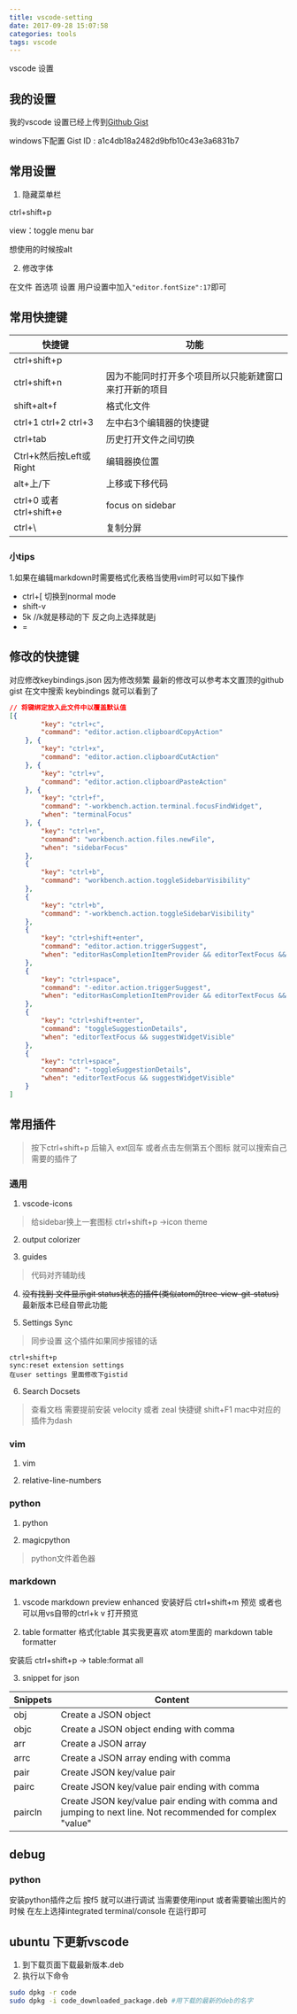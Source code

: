 ```yaml
---
title: vscode-setting
date: 2017-09-28 15:07:58
categories: tools
tags: vscode
---
```

vscode 设置
<!--more-->
## 我的设置
我的vscode 设置已经上传到[Github Gist](https://gist.github.com/lossss/a1c4db18a2482d9bfb10c43e3a6831b7)

windows下配置 Gist ID : a1c4db18a2482d9bfb10c43e3a6831b7

## 常用设置

1. 隐藏菜单栏

ctrl+shift+p

view：toggle menu bar

想使用的时候按alt

2. 修改字体

在文件 首选项 设置 用户设置中加入`"editor.fontSize":17`即可

## 常用快捷键
|         快捷键          |                          功能                          |
| ----------------------- | ------------------------------------------------------ |
| ctrl+shift+p            |                                                        |
| ctrl+shift+n            | 因为不能同时打开多个项目所以只能新建窗口来打开新的项目 |
| shift+alt+f             | 格式化文件                                             |
| ctrl+1 ctrl+2 ctrl+3    | 左中右3个编辑器的快捷键                                |
| ctrl+tab                | 历史打开文件之间切换                                   |
| Ctrl+k然后按Left或Right | 编辑器换位置                                           |
| alt+上/下               | 上移或下移代码                                         |
| ctrl+0 或者ctrl+shift+e | focus on sidebar                                       |
| ctrl+\                  | 复制分屏                                               |

### 小tips
1.如果在编辑markdown时需要格式化表格当使用vim时可以如下操作
  * ctrl+[ 切换到normal mode
  * shift-v
  * 5k //k就是移动的下 反之向上选择就是j
  * =

## 修改的快捷键
对应修改keybindings.json 因为修改频繁 最新的修改可以参考本文置顶的github gist 在文中搜索 keybindings 就可以看到了
```json
// 将键绑定放入此文件中以覆盖默认值
[{
        "key": "ctrl+c",
        "command": "editor.action.clipboardCopyAction"
    }, {
        "key": "ctrl+x",
        "command": "editor.action.clipboardCutAction"
    }, {
        "key": "ctrl+v",
        "command": "editor.action.clipboardPasteAction"
    }, {
        "key": "ctrl+f",
        "command": "-workbench.action.terminal.focusFindWidget",
        "when": "terminalFocus"
    }, {
        "key": "ctrl+n",
        "command": "workbench.action.files.newFile",
        "when": "sidebarFocus"
    },
    {
        "key": "ctrl+b",
        "command": "workbench.action.toggleSidebarVisibility"
    },
    {
        "key": "ctrl+b",
        "command": "-workbench.action.toggleSidebarVisibility"
    },
    {
        "key": "ctrl+shift+enter",
        "command": "editor.action.triggerSuggest",
        "when": "editorHasCompletionItemProvider && editorTextFocus && !editorReadonly"
    },
    {
        "key": "ctrl+space",
        "command": "-editor.action.triggerSuggest",
        "when": "editorHasCompletionItemProvider && editorTextFocus && !editorReadonly"
    },
    {
        "key": "ctrl+shift+enter",
        "command": "toggleSuggestionDetails",
        "when": "editorTextFocus && suggestWidgetVisible"
    },
    {
        "key": "ctrl+space",
        "command": "-toggleSuggestionDetails",
        "when": "editorTextFocus && suggestWidgetVisible"
    }
]
```

## 常用插件

> 按下ctrl+shift+p 后输入 ext回车 或者点击左侧第五个图标 就可以搜索自己需要的插件了

### 通用

1. vscode-icons
> 给sidebar换上一套图标 ctrl+shift+p ->icon theme

2. output colorizer

3. guides
> 代码对齐辅助线

4. ~~没有找到 文件显示git status状态的插件(类似atom的tree-view-git-status)~~ 最新版本已经自带此功能

5. Settings Sync
> 同步设置
这个插件如果同步报错的话
```
ctrl+shift+p
sync:reset extension settings
在user settings 里面修改下gistid
```
6. Search Docsets
> 查看文档  需要提前安装 velocity 或者 zeal 快捷键 shift+F1 mac中对应的插件为dash

### vim

1. vim

2. relative-line-numbers

### python

1. python

2. magicpython
> python文件着色器

### markdown

1.  vscode markdown preview enhanced
安装好后 ctrl+shift+m 预览 或者也可以用vs自带的ctrl+k v 打开预览

2. table formatter
格式化table 其实我更喜欢 atom里面的 markdown table formatter

安装后 ctrl+shift+p -> table:format all

3. snippet for json

| Snippets | Content                                                                                                    |
| -------- | ---------------------------------------------------------------------------------------------------------- |
| obj      | Create a JSON object                                                                                       |
| objc     | Create a JSON object ending with comma                                                                     |
| arr      | Create a JSON array                                                                                        |
| arrc     | Create a JSON array ending with comma                                                                      |
| pair     | Create JSON key/value pair                                                                                 |
| pairc    | Create JSON key/value pair ending with comma                                                               |
| paircln  | Create JSON key/value pair ending with comma and jumping to next line. Not recommended for complex "value" |

## debug

### python

安装python插件之后 按f5 就可以进行调试
当需要使用input 或者需要输出图片的时候 在左上选择integrated terminal/console 在运行即可

## ubuntu 下更新vscode
1. 到下载页面下载最新版本.deb
2. 执行以下命令 
```bash
sudo dpkg -r code
sudo dpkg -i code_downloaded_package.deb #用下载的最新的deb的名字
```
